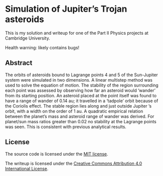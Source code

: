 # Simulation of Jupiter’s Trojan asteroids

This is my solution and writeup for one of the Part II Physics projects at Cambridge University.

Health warning: likely contains bugs!

## Abstract

The orbits of asteroids bound to Lagrange points 4 and 5 of the Sun-Jupiter system were simulated in two dimensions. A linear multistep method was used to solve the equation of motion. The stability of the region surrounding each point was assessed by observing how far an asteroid would ‘wander’ from its starting position. An asteroid placed at the point itself was found to have a range of wander of 0.14 au; it travelled in a ‘tadpole’ orbit because of the Coriolis effect. The stable region lies along and just outside Jupiter ’s orbit, with a width on the order of 1 au. A quadratic empirical relation between the planet’s mass and asteroid range of wander was derived. For planet/sun mass ratios greater than 0.02 no stability at the Lagrange points was seen. This is consistent with previous analytical results.

## License

The source code is licensed under the [MIT license](src/LICENSE).

The writeup is licensed under the [Creative Commons Attribution 4.0 International License](https://creativecommons.org/licenses/by/4.0/).
